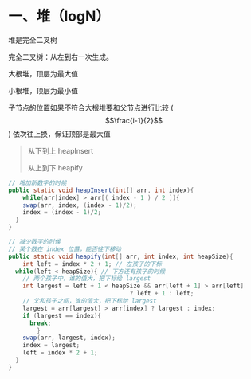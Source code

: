# 一、堆（logN）

堆是完全二叉树

完全二叉树：从左到右一次生成。

大根堆，顶层为最大值

小根堆，顶层为最小值

子节点的位置如果不符合大根堆要和父节点进行比较 ( $$\frac{i-1}{2}$$ ) 依次往上换，保证顶部是最大值

> 从下到上 heapInsert
>
> 从上到下 heapify

```java
// 增加新数字的时候
public static void heapInsert(int[] arr, int index){
	while(arr[index] > arr[( index - 1 ) / 2 ]){
   	swap(arr, index, (index - 1)/2);
    index = (index - 1)/2;
  }
}
```

```java
// 减少数字的时候
// 某个数在 index 位置，能否往下移动
public static void heapify(int[] arr, int index, int heapSize){
	int left = index * 2 + 1; // 左孩子的下标
  while(left < heapSize){ // 下方还有孩子的时候
    // 两个孩子中，谁的值大，把下标给 largest
    int largest = left + 1 < heapSize && arr[left + 1] > arr[left]
							      ? left + 1 : left;
    // 父和孩子之间，谁的值大，把下标给 largest
    largest = arr[largest] > arr[index] ? largest : index;
    if (largest == index){
      break;
		}
    swap(arr, largest, index);
    index = largest;
    left = index * 2 + 1;
  }
}

```

